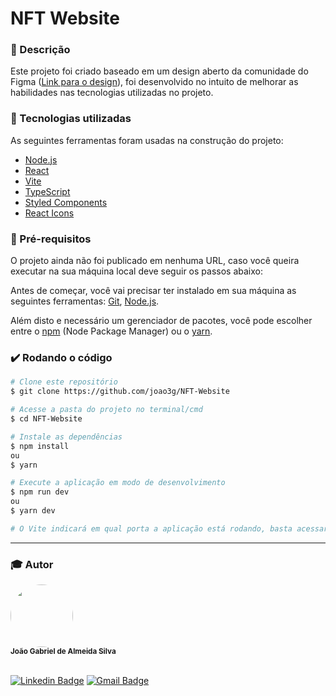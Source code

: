 # NFT Website
### :rocket: Descrição

Este projeto foi criado baseado em um design aberto da comunidade do Figma ([Link para o design](https://www.figma.com/file/h77CyawAko8iLcGf8Z13Jf/NFT-Website-(Community)?node-id=0%3A1&t=oeuIiYn8QiFtpepT-0)), foi desenvolvido no intuito de melhorar as habilidades nas tecnologias utilizadas no projeto.

### :hammer: Tecnologias utilizadas

As seguintes ferramentas foram usadas na construção do projeto:

- [Node.js](https://nodejs.org/en/)
- [React](https://pt-br.reactjs.org/)
- [Vite](https://vitejs.dev/)
- [TypeScript](https://www.typescriptlang.org/)
- [Styled Components](https://styled-components.com/)
- [React Icons](https://react-icons.github.io/react-icons/)

### :scroll: Pré-requisitos
O projeto ainda não foi publicado em nenhuma URL, caso você queira executar na sua máquina local deve seguir os passos abaixo:

Antes de começar, você vai precisar ter instalado em sua máquina as seguintes ferramentas:
[Git](https://git-scm.com), [Node.js](https://nodejs.org/en/).

Além disto e necessário um gerenciador de pacotes, você pode escolher entre o [npm](https://www.npmjs.com/) (Node Package Manager) ou o [yarn](https://yarnpkg.com/).

### :heavy_check_mark: Rodando o código

```bash
# Clone este repositório
$ git clone https://github.com/joao3g/NFT-Website

# Acesse a pasta do projeto no terminal/cmd
$ cd NFT-Website

# Instale as dependências
$ npm install
ou
$ yarn

# Execute a aplicação em modo de desenvolvimento
$ npm run dev
ou
$ yarn dev

# O Vite indicará em qual porta a aplicação está rodando, basta acessar o link que aparecera no seu terminal (algo como: http://localhost:5173)
```

---

### :mortar_board: Autor

 <img style="border-radius: 50%;" src="https://avatars.githubusercontent.com/u/26381283?v=4" width="100px;" alt=""/>
 <br />
 <sub><b>João Gabriel de Almeida Silva</b></sub>
 <br />
 <br />

[![Linkedin Badge](https://img.shields.io/badge/-Joao_Gabriel-blue?style=flat-square&logo=Linkedin&logoColor=white&link=https://www.linkedin.com/in/joao-gab/)](https://www.linkedin.com/in/joao-gab/) 
[![Gmail Badge](https://img.shields.io/badge/-joao.almeida.gabriel2015@gmail.com-c14438?style=flat-square&logo=Gmail&logoColor=white&link=mailto:joao.almeida.gabriel2015@gmail.com)](mailto:joao.almeida.gabriel2015@gmail.com)
